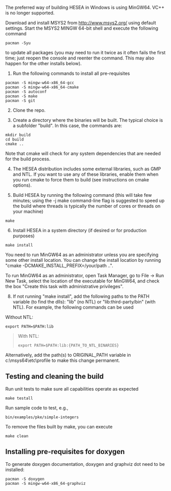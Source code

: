 The preferred way of building HESEA in Windows is using MinGW64. VC++ is no longer supported.

Download and install MSYS2 from http://www.msys2.org/ using default settings. Start the MSYS2 MINGW 64-bit shell and execute the following command

```
pacman -Syu
```

to update all packages (you may need to run it twice as it often fails the first time; just reopen the console and reenter the command. This may also happen for the other installs below).

1. Run the following commands to install all pre-requisites 
```
pacman -S mingw-w64-x86_64-gcc
pacman -S mingw-w64-x86_64-cmake
pacman -S autoconf
pacman -S make
pacman -S git
```

2. Clone the repo.

3. Create a directory where the binaries will be built. The typical choice is a subfolder "build". In this case, the commands are:
```
mkdir build
cd build
cmake ..
```	
Note that cmake will check for any system dependencies that are needed for the build process. 

4. The HESEA distribution includes some external libraries, such as GMP and NTL. If you want to use any of these libraries, enable them when you run cmake to force them to build (see instructions on cmake options).

5. Build HESEA by running the following command (this will take few minutes; using the -j<threads> make command-line flag is suggested to speed up the build where threads is typically the number of cores or threads on your machine)
```
make
```

6. Install HESEA in a system directory (if desired or for production purposes)
```
make install
```
	
You need to run MinGW64 as an administrator unless you are specifying some other install location. You can change the install location by running
"cmake -DCMAKE_INSTALL_PREFIX=/your/path ..".

To run MinGW64 as an administrator, open Task Manager, go to File -> Run New Task, select the location of the executable for MinGW64, and check the box "Create this task with administrative privileges".

8. If not running "make install", add the following paths to the PATH variable (to find the dlls): "lib" (no NTL) or "lib:third-party/bin" (with NTL). For example, the following commands can be used

Without NTL:
```
export PATH=$PATH:lib
```
> With NTL:
> ```
> export PATH=$PATH:lib:{PATH_TO_NTL_BINARIES}
> ```

Alternatively, add the path(s) to ORIGINAL_PATH variable in c:\msys64\etc\profile to make this change permanent.

Testing and cleaning the build
----------------------

Run unit tests to make sure all capabilities operate as expected
```
make testall
```

Run sample code to test, e.g., 
```
bin/examples/pke/simple-integers
```
	
To remove the files built by make, you can execute
```
make clean
```

Installing pre-requisites for doxygen
---------------
To generate doxygen documentation, doxygen and graphviz dot need to be installed:
```
pacman -S doxygen
pacman -S mingw-w64-x86_64-graphviz
```